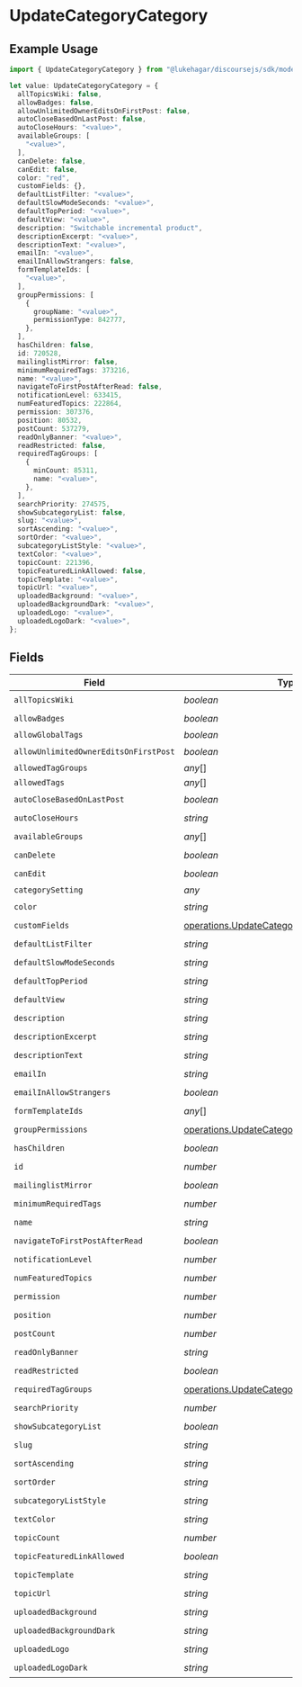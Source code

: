 # UpdateCategoryCategory

## Example Usage

```typescript
import { UpdateCategoryCategory } from "@lukehagar/discoursejs/sdk/models/operations";

let value: UpdateCategoryCategory = {
  allTopicsWiki: false,
  allowBadges: false,
  allowUnlimitedOwnerEditsOnFirstPost: false,
  autoCloseBasedOnLastPost: false,
  autoCloseHours: "<value>",
  availableGroups: [
    "<value>",
  ],
  canDelete: false,
  canEdit: false,
  color: "red",
  customFields: {},
  defaultListFilter: "<value>",
  defaultSlowModeSeconds: "<value>",
  defaultTopPeriod: "<value>",
  defaultView: "<value>",
  description: "Switchable incremental product",
  descriptionExcerpt: "<value>",
  descriptionText: "<value>",
  emailIn: "<value>",
  emailInAllowStrangers: false,
  formTemplateIds: [
    "<value>",
  ],
  groupPermissions: [
    {
      groupName: "<value>",
      permissionType: 842777,
    },
  ],
  hasChildren: false,
  id: 720528,
  mailinglistMirror: false,
  minimumRequiredTags: 373216,
  name: "<value>",
  navigateToFirstPostAfterRead: false,
  notificationLevel: 633415,
  numFeaturedTopics: 222864,
  permission: 307376,
  position: 80532,
  postCount: 537279,
  readOnlyBanner: "<value>",
  readRestricted: false,
  requiredTagGroups: [
    {
      minCount: 85311,
      name: "<value>",
    },
  ],
  searchPriority: 274575,
  showSubcategoryList: false,
  slug: "<value>",
  sortAscending: "<value>",
  sortOrder: "<value>",
  subcategoryListStyle: "<value>",
  textColor: "<value>",
  topicCount: 221396,
  topicFeaturedLinkAllowed: false,
  topicTemplate: "<value>",
  topicUrl: "<value>",
  uploadedBackground: "<value>",
  uploadedBackgroundDark: "<value>",
  uploadedLogo: "<value>",
  uploadedLogoDark: "<value>",
};
```

## Fields

| Field                                                                                                             | Type                                                                                                              | Required                                                                                                          | Description                                                                                                       |
| ----------------------------------------------------------------------------------------------------------------- | ----------------------------------------------------------------------------------------------------------------- | ----------------------------------------------------------------------------------------------------------------- | ----------------------------------------------------------------------------------------------------------------- |
| `allTopicsWiki`                                                                                                   | *boolean*                                                                                                         | :heavy_check_mark:                                                                                                | N/A                                                                                                               |
| `allowBadges`                                                                                                     | *boolean*                                                                                                         | :heavy_check_mark:                                                                                                | N/A                                                                                                               |
| `allowGlobalTags`                                                                                                 | *boolean*                                                                                                         | :heavy_minus_sign:                                                                                                | N/A                                                                                                               |
| `allowUnlimitedOwnerEditsOnFirstPost`                                                                             | *boolean*                                                                                                         | :heavy_check_mark:                                                                                                | N/A                                                                                                               |
| `allowedTagGroups`                                                                                                | *any*[]                                                                                                           | :heavy_minus_sign:                                                                                                | N/A                                                                                                               |
| `allowedTags`                                                                                                     | *any*[]                                                                                                           | :heavy_minus_sign:                                                                                                | N/A                                                                                                               |
| `autoCloseBasedOnLastPost`                                                                                        | *boolean*                                                                                                         | :heavy_check_mark:                                                                                                | N/A                                                                                                               |
| `autoCloseHours`                                                                                                  | *string*                                                                                                          | :heavy_check_mark:                                                                                                | N/A                                                                                                               |
| `availableGroups`                                                                                                 | *any*[]                                                                                                           | :heavy_check_mark:                                                                                                | N/A                                                                                                               |
| `canDelete`                                                                                                       | *boolean*                                                                                                         | :heavy_check_mark:                                                                                                | N/A                                                                                                               |
| `canEdit`                                                                                                         | *boolean*                                                                                                         | :heavy_check_mark:                                                                                                | N/A                                                                                                               |
| `categorySetting`                                                                                                 | *any*                                                                                                             | :heavy_minus_sign:                                                                                                | N/A                                                                                                               |
| `color`                                                                                                           | *string*                                                                                                          | :heavy_check_mark:                                                                                                | N/A                                                                                                               |
| `customFields`                                                                                                    | [operations.UpdateCategoryCustomFields](../../../sdk/models/operations/updatecategorycustomfields.md)             | :heavy_check_mark:                                                                                                | N/A                                                                                                               |
| `defaultListFilter`                                                                                               | *string*                                                                                                          | :heavy_check_mark:                                                                                                | N/A                                                                                                               |
| `defaultSlowModeSeconds`                                                                                          | *string*                                                                                                          | :heavy_check_mark:                                                                                                | N/A                                                                                                               |
| `defaultTopPeriod`                                                                                                | *string*                                                                                                          | :heavy_check_mark:                                                                                                | N/A                                                                                                               |
| `defaultView`                                                                                                     | *string*                                                                                                          | :heavy_check_mark:                                                                                                | N/A                                                                                                               |
| `description`                                                                                                     | *string*                                                                                                          | :heavy_check_mark:                                                                                                | N/A                                                                                                               |
| `descriptionExcerpt`                                                                                              | *string*                                                                                                          | :heavy_check_mark:                                                                                                | N/A                                                                                                               |
| `descriptionText`                                                                                                 | *string*                                                                                                          | :heavy_check_mark:                                                                                                | N/A                                                                                                               |
| `emailIn`                                                                                                         | *string*                                                                                                          | :heavy_check_mark:                                                                                                | N/A                                                                                                               |
| `emailInAllowStrangers`                                                                                           | *boolean*                                                                                                         | :heavy_check_mark:                                                                                                | N/A                                                                                                               |
| `formTemplateIds`                                                                                                 | *any*[]                                                                                                           | :heavy_check_mark:                                                                                                | N/A                                                                                                               |
| `groupPermissions`                                                                                                | [operations.UpdateCategoryGroupPermissions](../../../sdk/models/operations/updatecategorygrouppermissions.md)[]   | :heavy_check_mark:                                                                                                | N/A                                                                                                               |
| `hasChildren`                                                                                                     | *boolean*                                                                                                         | :heavy_check_mark:                                                                                                | N/A                                                                                                               |
| `id`                                                                                                              | *number*                                                                                                          | :heavy_check_mark:                                                                                                | N/A                                                                                                               |
| `mailinglistMirror`                                                                                               | *boolean*                                                                                                         | :heavy_check_mark:                                                                                                | N/A                                                                                                               |
| `minimumRequiredTags`                                                                                             | *number*                                                                                                          | :heavy_check_mark:                                                                                                | N/A                                                                                                               |
| `name`                                                                                                            | *string*                                                                                                          | :heavy_check_mark:                                                                                                | N/A                                                                                                               |
| `navigateToFirstPostAfterRead`                                                                                    | *boolean*                                                                                                         | :heavy_check_mark:                                                                                                | N/A                                                                                                               |
| `notificationLevel`                                                                                               | *number*                                                                                                          | :heavy_check_mark:                                                                                                | N/A                                                                                                               |
| `numFeaturedTopics`                                                                                               | *number*                                                                                                          | :heavy_check_mark:                                                                                                | N/A                                                                                                               |
| `permission`                                                                                                      | *number*                                                                                                          | :heavy_check_mark:                                                                                                | N/A                                                                                                               |
| `position`                                                                                                        | *number*                                                                                                          | :heavy_check_mark:                                                                                                | N/A                                                                                                               |
| `postCount`                                                                                                       | *number*                                                                                                          | :heavy_check_mark:                                                                                                | N/A                                                                                                               |
| `readOnlyBanner`                                                                                                  | *string*                                                                                                          | :heavy_check_mark:                                                                                                | N/A                                                                                                               |
| `readRestricted`                                                                                                  | *boolean*                                                                                                         | :heavy_check_mark:                                                                                                | N/A                                                                                                               |
| `requiredTagGroups`                                                                                               | [operations.UpdateCategoryRequiredTagGroups](../../../sdk/models/operations/updatecategoryrequiredtaggroups.md)[] | :heavy_check_mark:                                                                                                | N/A                                                                                                               |
| `searchPriority`                                                                                                  | *number*                                                                                                          | :heavy_check_mark:                                                                                                | N/A                                                                                                               |
| `showSubcategoryList`                                                                                             | *boolean*                                                                                                         | :heavy_check_mark:                                                                                                | N/A                                                                                                               |
| `slug`                                                                                                            | *string*                                                                                                          | :heavy_check_mark:                                                                                                | N/A                                                                                                               |
| `sortAscending`                                                                                                   | *string*                                                                                                          | :heavy_check_mark:                                                                                                | N/A                                                                                                               |
| `sortOrder`                                                                                                       | *string*                                                                                                          | :heavy_check_mark:                                                                                                | N/A                                                                                                               |
| `subcategoryListStyle`                                                                                            | *string*                                                                                                          | :heavy_check_mark:                                                                                                | N/A                                                                                                               |
| `textColor`                                                                                                       | *string*                                                                                                          | :heavy_check_mark:                                                                                                | N/A                                                                                                               |
| `topicCount`                                                                                                      | *number*                                                                                                          | :heavy_check_mark:                                                                                                | N/A                                                                                                               |
| `topicFeaturedLinkAllowed`                                                                                        | *boolean*                                                                                                         | :heavy_check_mark:                                                                                                | N/A                                                                                                               |
| `topicTemplate`                                                                                                   | *string*                                                                                                          | :heavy_check_mark:                                                                                                | N/A                                                                                                               |
| `topicUrl`                                                                                                        | *string*                                                                                                          | :heavy_check_mark:                                                                                                | N/A                                                                                                               |
| `uploadedBackground`                                                                                              | *string*                                                                                                          | :heavy_check_mark:                                                                                                | N/A                                                                                                               |
| `uploadedBackgroundDark`                                                                                          | *string*                                                                                                          | :heavy_check_mark:                                                                                                | N/A                                                                                                               |
| `uploadedLogo`                                                                                                    | *string*                                                                                                          | :heavy_check_mark:                                                                                                | N/A                                                                                                               |
| `uploadedLogoDark`                                                                                                | *string*                                                                                                          | :heavy_check_mark:                                                                                                | N/A                                                                                                               |